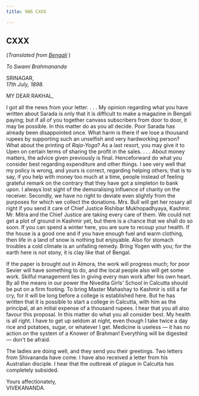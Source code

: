 ```yaml
---
title: 986 CXXX

---
```

  

  


## CXXX

(*Translated from [Bengali](b8407e8130.pdf)* )

*To Swami Brahmananda*

SRINAGAR,  
*17th July, 1898*.

MY DEAR RAKHAL,

I got all the news from your letter. . . . My opinion regarding what you
have written about Sarada is only that it is difficult to make a
magazine in Bengali paying; but if all of you together canvass
subscribers from door to door, it may be possible. In this matter do as
you all decide. Poor Sarada has already been disappointed once. What
harm is there if we lose a thousand rupees by supporting such an
unselfish and very hardworking person? What about the printing of
*Raja-Yoga*? As a last resort, you may give it to Upen on certain terms
of sharing the profit in the sales. . . . About money matters, the
advice given previously is final. Henceforward do what you consider best
regarding expenditure and other things. I see very well that my policy
is wrong, and yours is correct, regarding helping others; that is to
say, if you help with money too much at a time, people instead of
feeling grateful remark on the contrary that they have got a simpleton
to bank upon. I always lost sight of the demoralising influence of
charity on the receiver. Secondly, we have no right to deviate even
slightly from the purposes for which we collect the donations. Mrs. Bull
will get her rosary all right if you send it care of Chief Justice
Rishibar Mukhopadhyaya, Kashmir. Mr. Mitra and the Chief Justice are
taking every care of them. We could not get a plot of ground in Kashmir
yet, but there is a chance that we shall do so soon. If you can spend a
winter here, you are sure to recoup your health. If the house is a good
one and if you have enough fuel and warm clothing, then life in a land
of snow is nothing but enjoyable. Also for stomach troubles a cold
climate is an unfailing remedy. Bring Yogen with you; for the earth here
is not stony, it is clay like that of Bengal.

If the paper is brought out in Almora, the work will progress much; for
poor Sevier will have something to do, and the local people also will
get some work. Skilful management lies in giving every man work after
his own heart. By all the means in our power the Nivedita Girls' School
in Calcutta should be put on a firm footing. To bring Master Mahashay to
Kashmir is still a far cry, for it will be long before a college is
established here. But he has written that it is possible to start a
college in Calcutta, with him as the principal, at an initial expense of
a thousand rupees. I hear that you all also favour this proposal. In
this matter do what you all consider best. My health is all right. I
have to get up seldom at night, even though I take twice a day rice and
potatoes, sugar, or whatever I get. Medicine is useless — it has no
action on the system of a Knower of Brahman! Everything will be digested
— don't be afraid.

The ladies are doing well, and they send you their greetings. Two
letters from Shivananda have come. I have also received a letter from
his Australian disciple. I hear that the outbreak of plague in Calcutta
has completely subsided.

Yours affectionately,  
VIVEKANANDA.